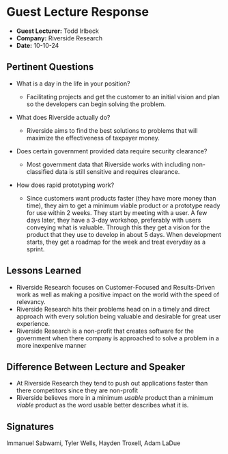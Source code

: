 # Guest Lecture Response
* **Guest Lecturer:** Todd Irlbeck
* **Company:** Riverside Research
* **Date:** 10-10-24

## Pertinent Questions
* What is a day in the life in your position?
  - Facilitating projects and get the customer to an initial vision and plan so the developers can begin solving the problem.
* What does Riverside actually do?
  - Riverside aims to find the best solutions to problems that will maximize the effectiveness of taxpayer money.

* Does certain government provided data require security clearance?
  - Most government data that Riverside works with including non-classified data is still sensitive and requires clearance.

* How does rapid prototyping work?
  - Since customers want products faster (they have more money than time), they aim to get a minimum viable product or a prototype ready for use within 2 weeks. They start by meeting with a user. A few days later, they have a 3-day workshop, preferably with users conveying what is valuable. Through this they get a vision for the product that they use to develop in about 5 days. When development starts, they get a roadmap for the week and treat everyday as a sprint.
## Lessons Learned
- Riverside Research focuses on Customer-Focused and Results-Driven work as well as making a positive impact on the world with the speed of relevancy.
- Riverside Research hits their problems head on in a timely and direct approach with every solution being valuable and desirable for great user experience.
- Riverside Research is a non-profit that creates software for the government when there company is approached to solve a problem in a more inexpenive manner
## Difference Between Lecture and Speaker
- At Riverside Research they tend to push out applications faster than there competitors since they are non-profit
- Riverside believes more in a minimum *usable* product than a minimum *viable* product as the word usable better describes what it is.
## Signatures
Immanuel Sabwami, Tyler Wells, Hayden Troxell, Adam LaDue

